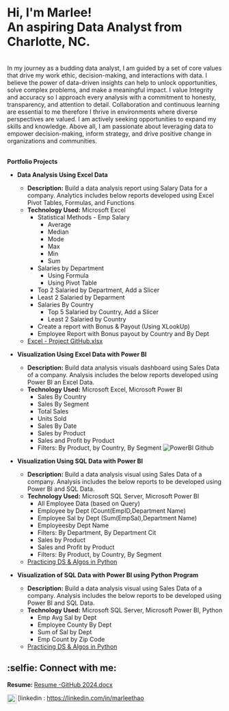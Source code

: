 <h1>Hi, I'm Marlee!                           
<br/>An aspiring Data Analyst from Charlotte, NC.
 <br/></h1>

 <br/></h1>In my journey as a budding data analyst, I am guided by a set of core values that drive my work ethic, 
decision-making, and interactions with data. 
I believe the power of data-driven insights can help to unlock opportunities, solve complex problems, and make a meaningful impact.
 I value Integrity and accuracy so I approach every analysis with a commitment to honesty, transparency, and attention to detail. 
Collaboration and continuous learning are essential to me therefore I thrive in environments where diverse perspectives are valued. 
I am actively seeking opportunities to expand my skills and knowledge. 
Above all, I am passionate about leveraging data to empower decision-making, inform strategy, 
and drive positive change in organizations and communities. <br/></h1>
 <br/></h1>
 
<b> Portfolio Projects </b><br/>

- <b>Data Analysis Using Excel Data</b>
  - <b>Description:</b> Build a data analysis report using Salary Data for a company. Analytics includes below reports developed using Excel Pivot Tables, Formulas, and Functions
  - <b>Technology Used:</b> Microsoft Excel 
    - Statistical Methods - Emp Salary
      - Average
      - Median
      - Mode 
      - Max
      - Min
      - Sum
    - Salaries by Department
      - Using Formula 
      - Using Pivot Table
    - Top 2 Salaried by Department, Add a Slicer
    - Least 2 Salaried by Deparment 
    - Salaries By Country 
      - Top 5 Salaried by Country, Add a Slicer
      - Least 2 Salaried by Country 
    - Create a report with Bonus & Payout (Using XLookUp)
    - Employee Report with Bonus payout by Country and By Dept 
  - [Excel - Project  GitHub.xlsx](https://github.com/thaomarlee/thaomarlee/files/15447277/Excel.-.Project.GitHub.xlsx)


- <b>Visualization Using Excel Data with Power BI</b>
  - <b>Description:</b> Build data analysis visuals dashboard using Sales Data of a company. Analysis includes the below reports developed using Power BI an Excel Data.
  - <b>Technology Used:</b> Microsoft Excel, Microsoft Power BI 
    - Sales By Country
    - Sales By Segment
    - Total Sales
    - Units Sold
    - Sales By Date
    - Sales by Product
    - Sales  and Profit by Product
    - Filters: By Product, by Country, By Segment
![PowerBI Github](https://github.com/thaomarlee/thaomarlee/assets/164105768/c2f50d0e-a0a5-4be1-b9db-2ece947190b4)


- <b>Visualization Using SQL Data with Power BI</b>
  - <b>Description:</b> Build a data analysis visual using Sales Data of a company. Analysis includes the below reports to be developed using Power BI and SQL Data.
  - <b>Technology Used:</b> Microsoft SQL Server, Microsoft Power BI
    - All Employee Data (based on Query)
    - Employee by Dept (Count(EmpID,Department Name)
    - Employee Sal by Dept (Sum(EmpSal),Department Name)
    - Employeesby Dept Name
    - Filters: By Department, By Department Cit
    - Sales by Product
    - Sales  and Profit by Product
    - Filters: By Product, by Country, By Segment
  - [Practicing DS & Algos in Python](https://github.com/joshmadakor1/Algorithms-Practice)



- <b>Visualization of SQL Data with Power BI using Python Program</b>
    - <b>Description:</b> Build a data analysis visual using Sales Data of a company. Analysis includes the below reports to be developed using Power BI and SQL Data.
    - <b>Technology Used:</b> Microsoft SQL Server, Microsoft Power BI, Python
      - Emp Avg Sal by Dept
      - Employee County By Dept
      - Sum of Sal by Dept
      - Emp Count by Zip Code  
  - [Practicing DS & Algos in Python](https://github.com/joshmadakor1/Algorithms-Practice)


<h2> :selfie: Connect with me:</h2>

<b>Resume: </b>
[Resume -GitHub 2024.docx](https://github.com/thaomarlee/thaomarlee/files/15447449/Resume.-GitHub.2024.docx)

[<img align="left" alt="Marlee Thao | LinkedIn" width="22px" src="https://cdn.jsdelivr.net/npm/simple-icons@v3/icons/linkedin.svg" />linkedin : https://linkedin.com/in/marleethao
<!--

